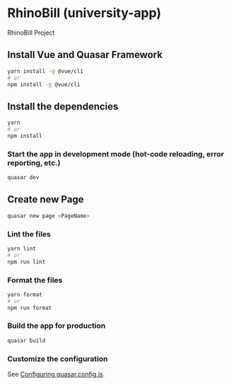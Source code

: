# RhinoBill (university-app)

RhinoBill Project

## Install Vue and Quasar Framework
```bash
yarn install -g @vue/cli
# or
npm install -g @vue/cli
```

## Install the dependencies
```bash
yarn
# or
npm install
```

### Start the app in development mode (hot-code reloading, error reporting, etc.)
```bash
quasar dev
```
## Create new Page
```bash
quasar new page <PageName>
```

### Lint the files
```bash
yarn lint
# or
npm run lint
```


### Format the files
```bash
yarn format
# or
npm run format
```



### Build the app for production
```bash
quasar build
```

### Customize the configuration
See [Configuring quasar.config.js](https://v2.quasar.dev/quasar-cli-vite/quasar-config-js).
